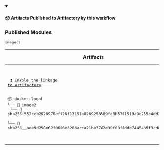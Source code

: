 


<details open>

<summary> <h4> 📦 Artifacts Published to Artifactory by this workflow </h4></summary><p></p>



### Published Modules



`image:2`



|  Artifacts |  Security Violations | Security Issues |
|------------|---------------------|------------------|
 |<pre><br><p> <a href="https://myplatform.com/">⏫ Enable the linkage to Artifactory</a> </p><br>📦 docker-local<br>└── 📁 image2<br>    └── 📁 sha256:552ccb2628970ef526f13151a0269258589fc8b5701519a9c255c4dd224b9a21<br>        └── 📄 sha256__aee9d258e62f0666e3286acca21be37d2e39f69f8dde74454b9f3cd8ef437e4e<br><br>&nbsp;&nbsp;&nbsp;&nbsp;&nbsp;&nbsp;&nbsp;&nbsp;&nbsp;&nbsp;&nbsp;&nbsp;&nbsp;&nbsp;&nbsp;&nbsp;&nbsp;&nbsp;&nbsp;&nbsp;&nbsp;&nbsp;&nbsp;&nbsp;&nbsp;&nbsp;&nbsp;&nbsp;&nbsp;&nbsp;&nbsp;&nbsp;&nbsp;&nbsp;&nbsp;&nbsp;&nbsp;&nbsp;&nbsp;&nbsp;&nbsp;</pre> | violations | issues |


</details>


